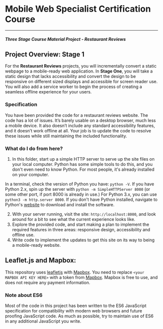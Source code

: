 # Mobile Web Specialist Certification Course
---
#### _Three Stage Course Material Project - Restaurant Reviews_

## Project Overview: Stage 1

For the **Restaurant Reviews** projects, you will incrementally convert a static webpage to a mobile-ready web application.
In **Stage One**, you will take a static design that lacks accessibility and convert the design to be responsive on different
sized displays and accessible for screen reader use. You will also add a service worker to begin the process of creating a
seamless offline experience for your users.

### Specification

You have been provided the code for a restaurant reviews website. The code has a lot of issues. It’s barely usable on a
desktop browser, much less a mobile device. It also doesn’t include any standard accessibility features, and it doesn’t
work offline at all. Your job is to update the code to resolve these issues while still maintaining the included functionality. 

### What do I do from here?

1. In this folder, start up a simple HTTP server to serve up the site files on your local computer. Python has some simple
tools to do this, and you don't even need to know Python. For most people, it's already installed on your computer. 

In a terminal, check the version of Python you have: `python -V`. If you have Python 2.x, spin up the server with
`python -m SimpleHTTPServer 8000` (or some other port, if port 8000 is already in use.) For Python 3.x, you can use
`python3 -m http.server 8000`. If you don't have Python installed, navigate to Python's [website](https://www.python.org/)
to download and install the software.

2. With your server running, visit the site: `http://localhost:8000`, and look around for a bit to see what the current
experience looks like.
3. Explore the provided code, and start making a plan to implement the required features in three areas: responsive design,
accessibility and offline use.
4. Write code to implement the updates to get this site on its way to being a mobile-ready website.

## Leaflet.js and Mapbox:

This repository uses [leafletjs](https://leafletjs.com/) with [Mapbox](https://www.mapbox.com/). You need to replace
`<your MAPBOX API KEY HERE>` with a token from [Mapbox](https://www.mapbox.com/). Mapbox is free to use, and does not
require any payment information. 

### Note about ES6

Most of the code in this project has been written to the ES6 JavaScript specification for compatibility with modern
web browsers and future proofing JavaScript code. As much as possible, try to maintain use of ES6 in any additional
JavaScript you write. 



